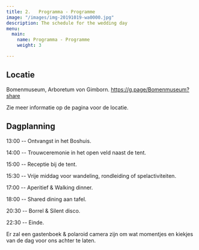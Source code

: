 ```yaml
---
title: 2.   Programma - Programme
image: "/images/img-20191019-wa0000.jpg"
description: The schedule for the wedding day
menu:
  main:
    name: Programma - Programme
    weight: 3

---
```

## Locatie

Bomenmuseum, Arboretum von Gimborn.
https://g.page/Bomenmuseum?share

Zie meer informatie op de pagina voor de locatie.

## Dagplanning

13:00   -- Ontvangst in het Boshuis.

14:00   -- Trouwceremonie in het open veld naast de tent.

15:00   -- Receptie bij de tent.

15:30   -- Vrije middag voor wandeling, rondleiding of spelactiviteiten.

17:00   -- Aperitief & Walking dinner.

18:00   -- Shared dining aan tafel.

20:30   -- Borrel & Silent disco.

22:30   -- Einde.


Er zal een gastenboek & polaroid camera zijn om wat momentjes en kiekjes van de dag voor ons achter te laten.